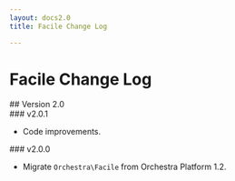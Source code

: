 ```yaml
---
layout: docs2.0
title: Facile Change Log

---
```


# Facile Change Log

<section id="v2.0">
## Version 2.0

<article id="v2.0.1">
### v2.0.1

* Code improvements.

</article>

<article id="v2.0.0">
### v2.0.0

* Migrate `Orchestra\Facile` from Orchestra Platform 1.2.

</article>

</section>
